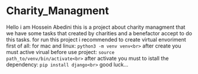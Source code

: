 # Charity_Managment
Hello i am Hossein Abedini this is a project about charity managment that we have some tasks that created by charities and a benefactor accept to do this tasks.
for run this project i recommended to create virtual envoriment first of all:
for mac and linux:
`python3 -m venv venv<br>`
after create you must active virual before use project:
`source path_to/venv/bin/activate<br>`
after activate you must to istall the dependency:
`pip install django<br>`
good luck...
